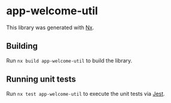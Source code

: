 # app-welcome-util

This library was generated with [Nx](https://nx.dev).

## Building

Run `nx build app-welcome-util` to build the library.

## Running unit tests

Run `nx test app-welcome-util` to execute the unit tests via [Jest](https://jestjs.io).
